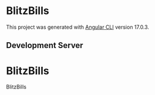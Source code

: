 
# BlitzBills

This project was generated with [Angular CLI](https://github.com/angular/angular-cli) version 17.0.3.

## Development Server

# BlitzBills
BlitzBills 
